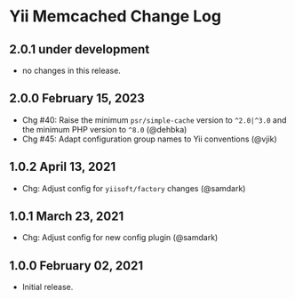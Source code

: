 # Yii Memcached Change Log

## 2.0.1 under development

- no changes in this release.

## 2.0.0 February 15, 2023

- Chg #40: Raise the minimum `psr/simple-cache` version to `^2.0|^3.0` and the minimum PHP version to `^8.0` (@dehbka)
- Chg #45: Adapt configuration group names to Yii conventions (@vjik)

## 1.0.2 April 13, 2021

- Chg: Adjust config for `yiisoft/factory` changes (@samdark)

## 1.0.1 March 23, 2021

- Chg: Adjust config for new config plugin (@samdark)

## 1.0.0 February 02, 2021

- Initial release.
